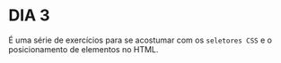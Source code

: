 # DIA 3

É uma série de exercícios para se acostumar com os `seletores CSS` e o posicionamento de elementos no HTML.
